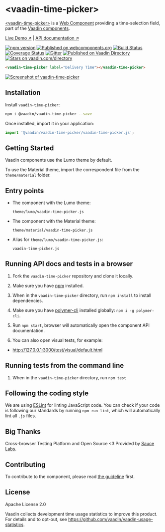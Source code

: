 # &lt;vaadin-time-picker&gt;

[&lt;vaadin-time-picker&gt;](https://vaadin.com/components/vaadin-time-picker) is a [Web Component](http://webcomponents.org) providing a time-selection field, part of the [Vaadin components](https://vaadin.com/components).

[Live Demo ↗](https://cdn.vaadin.com/vaadin-time-picker/1.0.0/demo/)
|
[API documentation ↗](https://cdn.vaadin.com/vaadin-time-picker/1.0.0)

[![npm version](https://badgen.net/npm/v/@vaadin/vaadin-time-picker)](https://www.npmjs.com/package/@vaadin/vaadin-time-picker)
[![Published on webcomponents.org](https://img.shields.io/badge/webcomponents.org-published-blue.svg)](https://www.webcomponents.org/element/vaadin/vaadin-time-picker)
[![Build Status](https://travis-ci.org/vaadin/vaadin-time-picker.svg?branch=master)](https://travis-ci.org/vaadin/vaadin-time-picker)
[![Coverage Status](https://coveralls.io/repos/github/vaadin/vaadin-time-picker/badge.svg?branch=master)](https://coveralls.io/github/vaadin/vaadin-time-picker?branch=master)
[![Gitter](https://badges.gitter.im/Join%20Chat.svg)](https://gitter.im/vaadin/web-components?utm_source=badge&utm_medium=badge&utm_campaign=pr-badge)
[![Published on Vaadin Directory](https://img.shields.io/badge/Vaadin%20Directory-published-00b4f0.svg)](https://vaadin.com/directory/component/vaadinvaadin-time-picker)
[![Stars on vaadin.com/directory](https://img.shields.io/vaadin-directory/star/vaadin-time-picker-directory-urlidentifier.svg)](https://vaadin.com/directory/component/vaadinvaadin-time-picker)

```html
<vaadin-time-picker label="Delivery Time"></vaadin-time-picker>
```

[<img src="https://raw.githubusercontent.com/vaadin/vaadin-time-picker/master/screenshot.gif" alt="Screenshot of vaadin-time-picker">](https://vaadin.com/components/vaadin-time-picker)

## Installation

Install `vaadin-time-picker`:

```sh
npm i @vaadin/vaadin-time-picker --save
```

Once installed, import it in your application:

```js
import '@vaadin/vaadin-time-picker/vaadin-time-picker.js';
```

## Getting Started

Vaadin components use the Lumo theme by default.

To use the Material theme, import the correspondent file from the `theme/material` folder.

## Entry points

- The component with the Lumo theme:

  `theme/lumo/vaadin-time-picker.js`

- The component with the Material theme:

  `theme/material/vaadin-time-picker.js`

- Alias for `theme/lumo/vaadin-time-picker.js`:

  `vaadin-time-picker.js`

## Running API docs and tests in a browser

1. Fork the `vaadin-time-picker` repository and clone it locally.

1. Make sure you have [npm](https://www.npmjs.com/) installed.

1. When in the `vaadin-time-picker` directory, run `npm install` to install dependencies.

1. Make sure you have [polymer-cli](https://www.npmjs.com/package/polymer-cli) installed globally: `npm i -g polymer-cli`.

1. Run `npm start`, browser will automatically open the component API documentation.

1. You can also open visual tests, for example:

  - http://127.0.0.1:3000/test/visual/default.html


## Running tests from the command line

1. When in the `vaadin-time-picker` directory, run `npm test`


## Following the coding style

We are using [ESLint](http://eslint.org/) for linting JavaScript code. You can check if your code is following our standards by running `npm run lint`, which will automatically lint all `.js` files.

## Big Thanks

Cross-browser Testing Platform and Open Source <3 Provided by [Sauce Labs](https://saucelabs.com).

## Contributing

  To contribute to the component, please read [the guideline](https://github.com/vaadin/vaadin-core/blob/master/CONTRIBUTING.md) first.


## License

Apache License 2.0

Vaadin collects development time usage statistics to improve this product. For details and to opt-out, see https://github.com/vaadin/vaadin-usage-statistics.
